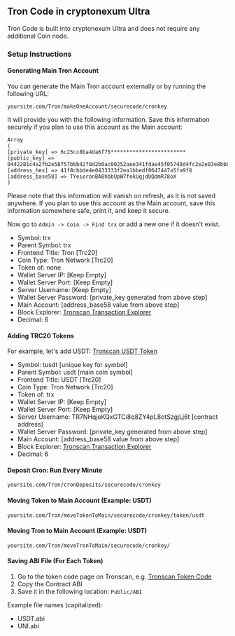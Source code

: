 ## Tron Code in cryptonexum Ultra

Tron Code is built into cryptonexum Ultra and does not require any additional Coin node.

### Setup Instructions

#### Generating Main Tron Account

You can generate the Main Tron account externally or by running the following URL:

```
yoursite.com/Tron/makeOneAccount/securecode/cronkey

```

It will provide you with the following information. Save this information securely if you plan to use this account as the Main account:

```
Array
(
[private_key] => 6c25cc8ba4da6f75************************
[public_key] => 0442281c4a2fb2e58f57bbb42f8d2b0ac00252aee341fdae45f05748d4fc2e2e83e8bb8e872da8157b7258cd09aa0c35d404d568bce1430398ef7e88eb6e6674b8
[address_hex] => 41f8cbbde4e0433333f2ea1bbedf0647447a5fa9f8
[address_base58] => TYeieronBA8hbbUpW7fekUqjdUQdmR78oX
)
```


Please note that this information will vanish on refresh, as it is not saved anywhere. If you plan to use this account as the Main account, save this information somewhere safe, print it, and keep it secure.

Now go to `Admin -> Coin -> Find trx` or add a new one if it doesn't exist.

- Symbol: trx
- Parent Symbol: trx
- Frontend Title: Tron [Trc20]
- Coin Type: Tron Network [Trc20]
- Token of: none
- Wallet Server IP: [Keep Empty]
- Wallet Server Port: [Keep Empty]
- Server Username: [Keep Empty]
- Wallet Server Password: [private_key generated from above step]
- Main Account: [address_base58 value from above step]
- Block Explorer: [Tronscan Transaction Explorer](https://tronscan.org/#/transaction/)
- Decimal: 6

#### Adding TRC20 Tokens

For example, let's add USDT: [Tronscan USDT Token](https://tronscan.io/#/token20/TR7NHqjeKQxGTCi8q8ZY4pL8otSzgjLj6t)

- Symbol: tusdt [unique key for symbol]
- Parent Symbol: usdt [main coin symbol]
- Frontend Title: USDT [Trc20]
- Coin Type: Tron Network [Trc20]
- Token of: trx
- Wallet Server IP: [Keep Empty]
- Wallet Server Port: [Keep Empty]
- Server Username: TR7NHqjeKQxGTCi8q8ZY4pL8otSzgjLj6t [contract address]
- Wallet Server Password: [private_key generated from above step]
- Main Account: [address_base58 value from above step]
- Block Explorer: [Tronscan Transaction Explorer](https://tronscan.org/#/transaction/)
- Decimal: 6

#### Deposit Cron: Run Every Minute

```
yoursite.com/Tron/cronDeposits/securecode/cronkey

```

#### Moving Token to Main Account (Example: USDT)

```
yoursite.com/Tron/moveTokenToMain/securecode/cronkey/token/usdt

```


#### Moving Tron to Main Account (Example: USDT)

```
yoursite.com/Tron/moveTronToMain/securecode/cronkey/

```



#### Saving ABI File (For Each Token)

1. Go to the token code page on Tronscan, e.g. [Tronscan Token Code](https://tronscan.io/#/token20/TR7NHqjeKQxGTCi8q8ZY4pL8otSzgjLj6t/code)
2. Copy the Contract ABI
3. Save it in the following location: `Public/ABI`

Example file names (capitalized):

- USDT.abi
- UNI.abi

